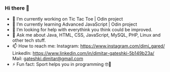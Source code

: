 ### Hi there 👋

- 🔭 I’m currently working on Tic Tac Toe | Odin project
- 🌱 I’m currently learning Advanced JavaScript | Odin project
- 🤔 I’m looking for help with everythink you think could be improved.
- 💬 Ask me about Java, HTML, CSS, JavaScript, MySQL, PHP, Linux and other tech stuff.
- 📫 How to reach me: 
      Instagram: https://www.instagram.com/dimi_gared/
      LinkedIn:  https://www.linkedin.com/in/dimitar-gateshki-5b149b23a/
      Mail: gateshki.dimitar@gmail.com
- ⚡ Fun fact: Sport helps you in programming 🤓💪
